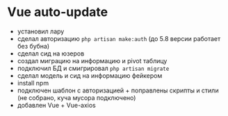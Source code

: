 # Vue auto-update


- установил лару
- сделал авторизацию `php artisan make:auth` (до 5.8 версии работает без бубна)
- сделал сид на юзеров
- создал миграцию на информацию и pivot таблицу
- подключил БД и смигрировал `php artisan migrate`
- сделал модель и сид на информацию фейкером
- install npm
- подключен шаблон с авторизацией + поправлены скрипты и стили (не собрано, куча мусора подключено)
- добавлен Vue + Vue-axios

